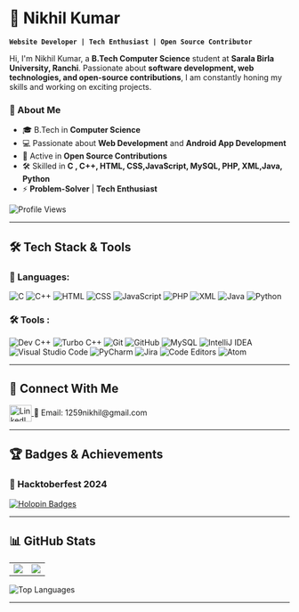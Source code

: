 # 🚀 Nikhil Kumar 

**`Website Developer | Tech Enthusiast | Open Source Contributor`**

Hi, I'm Nikhil Kumar, a **B.Tech Computer Science** student at **Sarala Birla University, Ranchi**. Passionate about **software development, web technologies, and open-source contributions**, I am constantly honing my skills and working on exciting projects.

### 🌟 About Me
- 🎓 B.Tech in **Computer Science**
- 💻 Passionate about **Web Development** and **Android App Development**
- 🚀 Active in **Open Source Contributions**
- 🛠️ Skilled in **C , C++, HTML, CSS,JavaScript, MySQL, PHP, XML,Java, Python**
- ⚡ **Problem-Solver** | **Tech Enthusiast**

<p align="left"> <img src="https://komarev.com/ghpvc/?username=Nikhil-kumar490&label=Profile%20views&color=0e75b6&style=flat" alt="Profile Views" /> </p>

---

## 🛠️ Tech Stack & Tools

### 🚀 Languages:
![C](https://img.shields.io/badge/C-%2300599C.svg?style=for-the-badge&logo=c&logoColor=white)
![C++](https://img.shields.io/badge/C++-%2300599C.svg?style=for-the-badge&logo=c%2B%2B&logoColor=white)
![HTML](https://img.shields.io/badge/HTML5-%23E34F26.svg?style=for-the-badge&logo=html5&logoColor=white)
![CSS](https://img.shields.io/badge/CSS3-%231572B6.svg?style=for-the-badge&logo=css3&logoColor=white)
![JavaScript](https://img.shields.io/badge/JavaScript-%23F7DF1E.svg?style=for-the-badge&logo=javascript&logoColor=black)
![PHP](https://img.shields.io/badge/PHP-%23777BB4.svg?style=for-the-badge&logo=php&logoColor=white)
![XML](https://img.shields.io/badge/XML-%231572B6.svg?style=for-the-badge&logo=css3&logoColor=white)
![Java](https://img.shields.io/badge/Java-%23ED.svg?style=for-the-badge&logo=java&logoColor=white)
![Python](https://img.shields.io/badge/Python-%233776AB.svg?style=for-the-badge&logo=python&logoColor=white)

### 🛠️ Tools :
![Dev C++](https://img.shields.io/badge/Dev%20C++-%2300599C.svg?style=for-the-badge&logo=c%2B%2B&logoColor=white)
![Turbo C++](https://img.shields.io/badge/Turbo%20C++-%2300599C.svg?style=for-the-badge&logo=c%2B%2B&logoColor=white)
![Git](https://img.shields.io/badge/Git-%23F05033.svg?style=for-the-badge&logo=git&logoColor=white)
![GitHub](https://img.shields.io/badge/GitHub-%23000000.svg?style=for-the-badge&logo=github&logoColor=white)
![MySQL](https://img.shields.io/badge/MySQL-%234479A1.svg?style=for-the-badge&logo=mysql&logoColor=white)
![IntelliJ IDEA](https://img.shields.io/badge/IntelliJ%20IDEA-%23000000.svg?style=for-the-badge&logo=intellij-idea&logoColor=white)
![Visual Studio Code](https://img.shields.io/badge/VS%20Code-%23007ACC.svg?style=for-the-badge&logo=visual-studio-code&logoColor=white)
![PyCharm](https://img.shields.io/badge/PyCharm-%23F3.svg?style=for-the-badge&logo=pycharm&logoColor=white)
![Jira](https://img.shields.io/badge/Jira-%230A0FFF.svg?style=for-the-badge&logo=jira&logoColor=white)
![Code Editors](https://img.shields.io/badge/Code%20Editors-%23000000.svg?style=for-the-badge&logo=visual-studio-code&logoColor=white)
![Atom](https://img.shields.io/badge/Atom-%2366595C.svg?style=for-the-badge&logo=atom&logoColor=white)



---

## 🔗 Connect With Me
<p align="left">
<a href="https://www.linkedin.com/in/nikhil-kumar-798ab2277" target="blank">
<img align="center" src="https://upload.wikimedia.org/wikipedia/commons/c/ca/LinkedIn_logo_initials.png" alt="LinkedIn" height="30" width="40" />
</a>  
📧 Email: 1259nikhil@gmail.com  
</p>


---

## 🏆 Badges & Achievements
### 🎉 Hacktoberfest 2024
[![Holopin Badges](https://holopin.me/nikhilkumar490)](https://holopin.io/@nikhilkumar490)

---

## 📊 GitHub Stats

<table>
<tr>
<td>
 <img src="https://github-readme-stats.vercel.app/api?username=Nikhil-kumar490&show_icons=true&theme=gruvbox" />
</td>
<td>
 <img src="https://streak-stats.demolab.com?user=Nikhil-kumar490&theme=gruvbox&border_radius=4.5" />
</td>
</tr>
</table>

<img align="center" src="https://github-readme-stats.vercel.app/api/top-langs?username=Nikhil-kumar490&show_icons=true&locale=en&theme=gruvbox&layout=compact" alt="Top Languages" />

---


